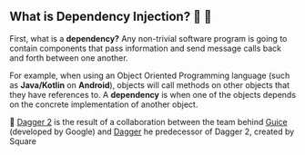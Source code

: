 
## What is Dependency Injection? :syringe: :hocho:

First, what is a **dependency?** Any non-trivial software program is going to contain components that pass information and send message calls back and forth between one another.




For example, when using an Object Oriented Programming language (such as **Java/Kotlin** on **Android**), objects will call methods on other objects that they have references to. A **dependency** is when one of the objects depends on the concrete implementation of 
another object.



 


:key:  [Dagger 2](https://dagger.dev/) is the result of a collaboration between the team behind [Guice](https://github.com/google/guice) (developed by Google) and [Dagger](http://square.github.io/dagger/) he predecessor of Dagger 2, created by Square 

